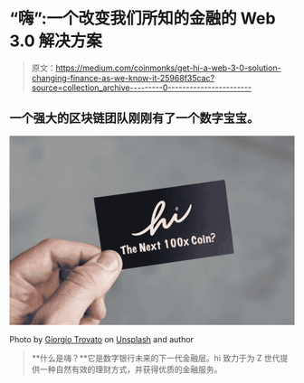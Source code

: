 # “嗨”:一个改变我们所知的金融的 Web 3.0 解决方案

> 原文：<https://medium.com/coinmonks/get-hi-a-web-3-0-solution-changing-finance-as-we-know-it-25968f35cac?source=collection_archive---------0----------------------->

## 一个强大的区块链团队刚刚有了一个数字宝宝。

![](img/5b026dbfa91f39e81b896c683d52cd97.png)

Photo by [Giorgio Trovato](https://unsplash.com/@giorgiotrovato?utm_source=medium&utm_medium=referral) on [Unsplash](https://unsplash.com?utm_source=medium&utm_medium=referral) and author

> **什么是嗨？**它是数字银行未来的下一代金融层。hi 致力于为 Z 世代提供一种自然有效的理财方式，并获得优质的金融服务。
